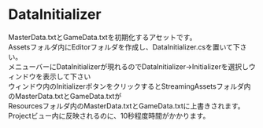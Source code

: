 DataInitializer
===============
MasterData.txtとGameData.txtを初期化するアセットです。<br>
Assetsフォルダ内にEditorフォルダを作成し、DataInitializer.csを置いて下さい。<br>
メニューバーにDataInitializerが現れるのでDataInitializer->Initializerを選択しウィンドウを表示して下さい<br>
ウィンドウ内のInitializerボタンをクリックするとStreamingAssetsフォルダ内のMasterData.txtとGameData.txtが<br>
Resourcesフォルダ内のMasterData.txtとGameData.txtに上書きされます。<br>
Projectビュー内に反映されるのに、10秒程度時間がかかります。
